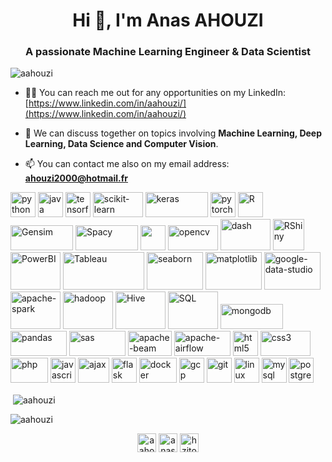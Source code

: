 <h1 align="center">Hi 👋, I'm Anas AHOUZI</h1>
<h3 align="center">A passionate Machine Learning Engineer & Data Scientist</h3>

<p align="left"> <img src="https://komarev.com/ghpvc/?username=aahouzi" alt="aahouzi" /> </p>

- 👨‍💻 You can reach me out for any opportunities on my LinkedIn: [https://www.linkedin.com/in/aahouzi/](https://www.linkedin.com/in/aahouzi/)

- 💬 We can discuss together on topics involving **Machine Learning, Deep Learning, Data Science and Computer Vision**.

- 📫 You can contact me also on my email address: **ahouzi2000@hotmail.fr**

<p align="left">
   <img src="https://upload.wikimedia.org/wikipedia/commons/thumb/c/c3/Python-logo-notext.svg/768px-Python-logo-notext.svg.png" alt="python" width="40" height="40"/>
   <img src="https://1000logos.net/wp-content/uploads/2020/09/Java-Logo.png" alt="java" width="40" height="40"/>
   <img src="https://www.vectorlogo.zone/logos/tensorflow/tensorflow-icon.svg" alt="tensorflow" width="40" height="40"/>
   <img src="https://seeklogo.com/images/S/scikit-learn-logo-8766D07E2E-seeklogo.com.png" alt="scikit-learn" width="80" height="40"/>
   <img src="https://s3.amazonaws.com/keras.io/img/keras-logo-2018-large-1200.png" alt="keras" width="100" height="40"/>
   <img src="https://www.vectorlogo.zone/logos/pytorch/pytorch-icon.svg" alt="pytorch" width="40" height="40"/>
   <img src="https://www.vectorlogo.zone/logos/r-project/r-project-icon.svg" alt="R" width="40" height="40"/>
   <img src="https://radimrehurek.com/gensim_4.0.0/_images/gensim_logo_positive_complete_tb.png" alt="Gensim" width="100" height="40"/>
   <img src="https://upload.wikimedia.org/wikipedia/commons/thumb/8/88/SpaCy_logo.svg/1200px-SpaCy_logo.svg.png" alt="Spacy" width="100" height="40"/>
   <img src="https://i2.wp.com/clay-atlas.com/wp-content/uploads/2019/08/python_nltk.png?resize=592%2C644&ssl=1 alt="NLTK" width="40" height="40"/>
   <img src="https://www.vectorlogo.zone/logos/opencv/opencv-ar21.svg" alt="opencv" width="80" height="40"/>
   <img src="https://rapids.ai/assets/images/Plotly_Dash_logo.png" alt="dash" width="80" height="50"/>
   <img src="https://fiverr-res.cloudinary.com/images/q_auto,f_auto/gigs/160045140/original/21a03f0d0cd2e56b29a23970242c288e9f35af7e/build-you-an-amazing-r-shiny-dashboard.png" alt="RShiny" width="50" height="50"/>
   <img src="https://www.vectorlogo.zone/logos/microsoft_powerbi/microsoft_powerbi-ar21.svg" alt="PowerBI" width="80" height="60"/>
   <img src="https://d1.awsstatic.com/china/hp/partners/tableau-LOGO-new02.5c999da7245fd3cb2ad15cde4bf90d0432b626ef.png" alt="Tableau" width="130" height="60"/>
   <img src="https://seaborn.pydata.org/_static/logo-wide-lightbg.svg" alt="seaborn" width="90" height="60"/>
   <img src="https://matplotlib.org/_static/logo2_compressed.svg" alt="matplotlib" width="90" height="60"/>
   <img src="https://www.site-internet-qualite.fr/media/vignette/5442.jpg" alt="google-data-studio" width="90" height="60"/>
   <img src="https://www.vectorlogo.zone/logos/apache_spark/apache_spark-ar21.svg" alt="apache-spark" width="80" height="60"/>
   <img src="https://www.vectorlogo.zone/logos/apache_hadoop/apache_hadoop-ar21.svg" alt="hadoop" width="80" height="60"/>
   <img src="https://www.vectorlogo.zone/logos/apache_hive/apache_hive-ar21.svg" alt="Hive" width="80" height="60"/>
   <img src="https://img2.freepng.fr/20180526/oqt/kisspng-microsoft-sql-server-mysql-database-logo-5b098c6ebad6d7.7316225815273524307653.jpg" alt="SQL" width="80" height="60"/>
   <img src="https://upload.wikimedia.org/wikipedia/fr/thumb/4/45/MongoDB-Logo.svg/1280px-MongoDB-Logo.svg.png" alt="mongodb" width="100" height="40"/>
   <img src="https://upload.wikimedia.org/wikipedia/commons/thumb/e/ed/Pandas_logo.svg/1200px-Pandas_logo.svg.png" alt="pandas" width="90" height="40"/>                <img src="https://www.vectorlogo.zone/logos/sas/sas-ar21.svg" alt="sas" width="90" height="40"/>                                                                    <img src="https://miro.medium.com/max/600/1*XnHKCISImH6bJ8jXYTLnkQ.jpeg" alt="apache-beam" width="70" height="40"/>                                                  <img src="https://upload.wikimedia.org/wikipedia/commons/d/de/AirflowLogo.png" alt="apache-airflow" width="90" height="40"/>       
   <img src="https://cdn.pixabay.com/photo/2017/08/05/11/16/logo-2582748_960_720.png" alt="html5" width="40" height="40"/>
   <img src="https://www.softfluent.fr/wp-content/uploads/2019/10/css-3.png" alt="css3" width="80" height="40"/>
   <img src="https://www.vectorlogo.zone/logos/php/php-ar21.svg" alt="php" width="60" height="40"/>
   <img src="https://upload.wikimedia.org/wikipedia/commons/thumb/9/99/Unofficial_JavaScript_logo_2.svg/480px-Unofficial_JavaScript_logo_2.svg.png" alt="javascript" width="40" height="40"/>                        
   <img src="https://miro.medium.com/max/800/1*BBYoIy6qy2jmBtOMJx7Ndw.png" alt="ajax" width="50" height="40"/>
   <img src="https://www.vectorlogo.zone/logos/pocoo_flask/pocoo_flask-icon.svg" alt="flask" width="40" height="40"/>
   <img src="https://cdn.1min30.com/wp-content/uploads/2018/05/Logo-Docker-1.jpg" alt="docker" width="60" height="40"/>
   <img src="https://www.vectorlogo.zone/logos/google_cloud/google_cloud-icon.svg" alt="gcp" width="40" height="40"/>
   <img src="https://www.vectorlogo.zone/logos/git-scm/git-scm-icon.svg" alt="git" width="40" height="40"/>
   <img src="https://upload.wikimedia.org/wikipedia/commons/thumb/2/2b/Tux-simple.svg/154px-Tux-simple.svg.png" alt="linux" width="40" height="40"/>
   <img src="https://cdn.worldvectorlogo.com/logos/mysql-5.svg" alt="mysql" width="40" height="40"/>
   <img src="https://zdnet2.cbsistatic.com/hub/i/r/2018/04/19/092cbf81-acac-4f3a-91a1-5a26abc1721f/thumbnail/770x578/5d78c50199e6a9242367b37892be8057/postgresql-logo.png" alt="postgresql" width="40" height="40"/> </p>

<p>&nbsp;<img align="center" src="https://github-readme-stats.vercel.app/api?username=aahouzi&show_icons=true&tmp=a" alt="aahouzi" /></p>

<p><img align="center" src="https://github-readme-stats.vercel.app/api/top-langs/?username=aahouzi&layout=compact&hide=html" alt="aahouzi" /></p>


<p align="center">
<a href="https://www.hackerrank.com/aahouzi" target="blank"><img align="center" src="https://cdn.jsdelivr.net/npm/simple-icons@3.0.1/icons/hackerrank.svg" alt="aahouzi" height="30" width="30" /></a>
<a href="https://www.linkedin.com/in/anas-ahouzi-6aab0b155/" target="blank"><img align="center" src="https://cdn.jsdelivr.net/npm/simple-icons@3.0.1/icons/linkedin.svg" alt="anas-ahouzi" height="30" width="30" /></a>
<a href="https://stackoverflow.com/users/14928290/aahouzi?tab=profile" target="blank"><img align="center" src="https://cdn.jsdelivr.net/npm/simple-icons@3.0.1/icons/stackoverflow.svg" alt="hzitoun" height="30" width="30" /></a>
</p>
